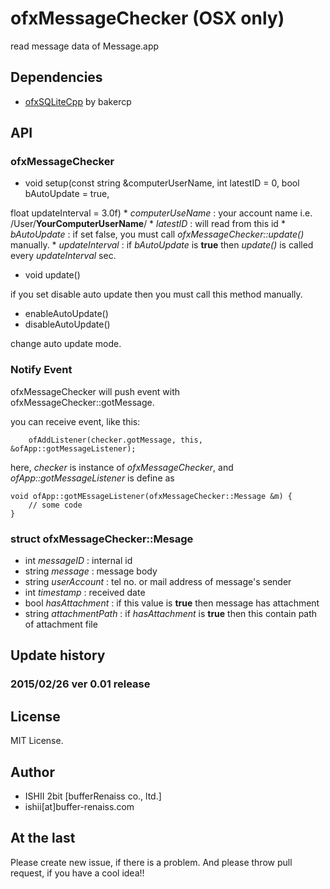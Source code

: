 # ofxMessageChecker (OSX only)

read message data of Message.app

## Dependencies

* [ofxSQLiteCpp](https://github.com/bakercp/ofxSQLiteCpp) by bakercp

## API

### ofxMessageChecker

* void setup(const string &computerUserName, int latestID = 0, bool bAutoUpdate = true, 

float updateInterval = 3.0f)
	* _computerUseName_ : your account name i.e. /User/**YourComputerUserName**/
	* _latestID_ : will read from this id
	* _bAutoUpdate_ : if set false, you must call *ofxMessageChecker::update()* manually.
	* _updateInterval_ : if _bAutoUpdate_ is **true** then *update()* is called every _updateInterval_ sec.

* void update()

if you set disable auto update then you must call this method manually.

* enableAutoUpdate()
* disableAutoUpdate()

change auto update mode.

### Notify Event

ofxMessageChecker will push event with ofxMessageChecker::gotMessage.

you can receive event, like this:

```
    ofAddListener(checker.gotMessage, this, &ofApp::gotMessageListener);
```

here, *checker* is instance of _ofxMessageChecker_, and _ofApp::gotMessageListener_ is define as

```
void ofApp::gotMEssageListener(ofxMessageChecker::Message &m) {
	// some code
}
```

### struct ofxMessageChecker::Mesage

* int _messageID_ : internal id
* string _message_ : message body
* string _userAccount_ : tel no. or mail address of message's sender
* int _timestamp_ : received date
* bool _hasAttachment_ : if this value is **true** then message has attachment
* string _attachmentPath_ : if _hasAttachment_ is **true** then this contain path of attachment file


## Update history

### 2015/02/26 ver 0.01 release

## License

MIT License.

## Author

* ISHII 2bit [bufferRenaiss co., ltd.]
* ishii[at]buffer-renaiss.com

## At the last

Please create new issue, if there is a problem.
And please throw pull request, if you have a cool idea!!